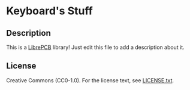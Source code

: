 # Keyboard's Stuff

## Description

This is a [LibrePCB](https://librepcb.org) library!
Just edit this file to add a description about it.

## License

Creative Commons (CC0-1.0). For the license text, see [LICENSE.txt](LICENSE.txt).
